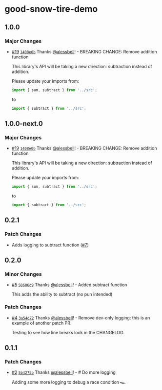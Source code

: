 # good-snow-tire-demo

## 1.0.0

### Major Changes

- [#19](https://github.com/alessbell/good-snow-tire-demo/pull/19) [`1408e0b`](https://github.com/alessbell/good-snow-tire-demo/commit/1408e0b0ab2d6610df7e7649201b0ec3ddbced6e) Thanks [@alessbell](https://github.com/alessbell)! - BREAKING CHANGE: Remove addition function

  This library's API will be taking a new direction: subtraction instead of addition.

  Please update your imports from:

  ```ts
  import { sum, subtract } from '../src';
  ```

  to

  ```ts
  import { subtract } from '../src';
  ```

## 1.0.0-next.0

### Major Changes

- [#19](https://github.com/alessbell/good-snow-tire-demo/pull/19) [`1408e0b`](https://github.com/alessbell/good-snow-tire-demo/commit/1408e0b0ab2d6610df7e7649201b0ec3ddbced6e) Thanks [@alessbell](https://github.com/alessbell)! - BREAKING CHANGE: Remove addition function

  This library's API will be taking a new direction: subtraction instead of addition.

  Please update your imports from:

  ```ts
  import { sum, subtract } from '../src';
  ```

  to

  ```ts
  import { subtract } from '../src';
  ```

## 0.2.1

### Patch Changes

- Adds logging to subtract function ([#7](https://github.com/alessbell/good-snow-tire-demo/pull/7))

## 0.2.0

### Minor Changes

- [#5](https://github.com/alessbell/good-snow-tire-demo/pull/5) [`58606d9`](https://github.com/alessbell/good-snow-tire-demo/commit/58606d9c1333280edd7a81b50de4db578976ee2c) Thanks [@alessbell](https://github.com/alessbell)! - Added subtract function

  This adds the ability to subtract (no pun intended)

### Patch Changes

- [#4](https://github.com/alessbell/good-snow-tire-demo/pull/4) [`3a54d72`](https://github.com/alessbell/good-snow-tire-demo/commit/3a54d72eb38ba4a85917f0f82ec0c9cf35c51bba) Thanks [@alessbell](https://github.com/alessbell)! - Remove dev-only logging: this is an example of another patch PR.

  Testing to see how line breaks look in the CHANGELOG.

## 0.1.1

### Patch Changes

- [#2](https://github.com/alessbell/good-snow-tire-demo/pull/2) [`5b4275b`](https://github.com/alessbell/good-snow-tire-demo/commit/5b4275bc9d6347c45c7a528f08dfd946948f8901) Thanks [@alessbell](https://github.com/alessbell)! - # Do more logging

  Adding some more logging to debug a race condition 🏎
